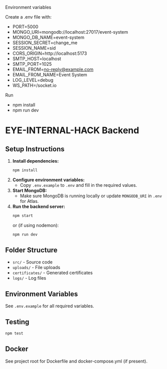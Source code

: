 Environment variables

Create a .env file with:

- PORT=5000
- MONGO_URI=mongodb://localhost:27017/event-system
- MONGO_DB_NAME=event-system
- SESSION_SECRET=change_me
- SESSION_NAME=sid
- CORS_ORIGIN=http://localhost:5173
- SMTP_HOST=localhost
- SMTP_PORT=1025
- EMAIL_FROM=no-reply@example.com
- EMAIL_FROM_NAME=Event System
- LOG_LEVEL=debug
- WS_PATH=/socket.io

Run

- npm install
- npm run dev
# EYE-INTERNAL-HACK Backend

## Setup Instructions

1. **Install dependencies:**
   ```sh
   npm install
   ```
2. **Configure environment variables:**
   - Copy `.env.example` to `.env` and fill in the required values.
3. **Start MongoDB:**
   - Make sure MongoDB is running locally or update `MONGODB_URI` in `.env` for Atlas.
4. **Run the backend server:**
   ```sh
   npm start
   ```
   or (if using nodemon):
   ```sh
   npm run dev
   ```

## Folder Structure
- `src/` - Source code
- `uploads/` - File uploads
- `certificates/` - Generated certificates
- `logs/` - Log files

## Environment Variables
See `.env.example` for all required variables.

## Testing
```sh
npm test
```

## Docker
See project root for Dockerfile and docker-compose.yml (if present).
